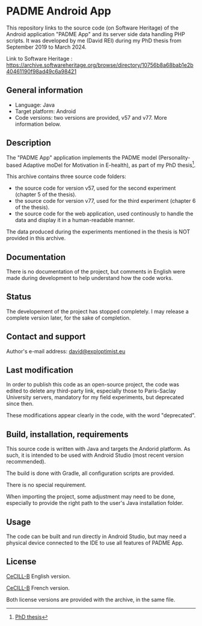 # PADME Android App
This repository links to the source code (on Software Heritage) of the Android application "PADME App" and its server side data handling PHP scripts. It was developed by me (David REI) during my PhD thesis from September 2019 to March 2024.

Link to Software Heritage : https://archive.softwareheritage.org/browse/directory/10756b8a68bab1e2b40461190f98ad49c6a98421

## General information
- Language: Java
- Target platform: Android
- Code versions: two versions are provided, v57 and v77. More information below.

## Description
The "PADME App" application implements the PADME model (Personality-based Adaptive moDel for Motivation in E-health), as part of my PhD thesis[^1].

This archive contains three source code folders:
- the source code for version v57, used for the second experiment (chapter 5 of the thesis).
- the source code for version v77, used for the third experiment (chapter 6 of the thesis).
- the source code for the web application, used continously to handle the data and display it in a human-readable manner.

The data produced during the experiments mentioned in the thesis is NOT provided in this archive.

## Documentation
There is no documentation of the project, but comments in English were made during development to help understand how the code works.

## Status
The developement of the project has stopped completely. I may release a complete version later, for the sake of completion.

## Contact and support
Author's e-mail address: david@exploptimist.eu

## Last modification

In order to publish this code as an open-source project, the code was edited to delete any third-party link, especially those to Paris-Saclay University servers, mandatory for my field experiments, but deprecated since then.

These modifications appear clearly in the code, with the word "deprecated".

## Build, installation, requirements
This source code is written with Java and targets the Andorid platform. As such, it is intended to be used with Android Studio (most recent version recommended).

The build is done with Gradle, all configuration scripts are provided.

There is no special requirement.

When importing the project, some adjustment may need to be done, especially to provide the right path to the user's Java installation folder.

## Usage
The code can be built and run directly in Android Studio, but may need a physical device connected to the IDE to use all features of PADME App.

## License
[CeCILL-B](http://www.cecill.info/licences/Licence_CeCILL-B_V1-en.html) English version.

[CeCILL-B](http://www.cecill.info/licences/Licence_CeCILL-B_V1-fr.html) French version.

Both license versions are provided with the archive, in the same file.

[^1]: [PhD thesis](https://hal.science/tel-04538519)

